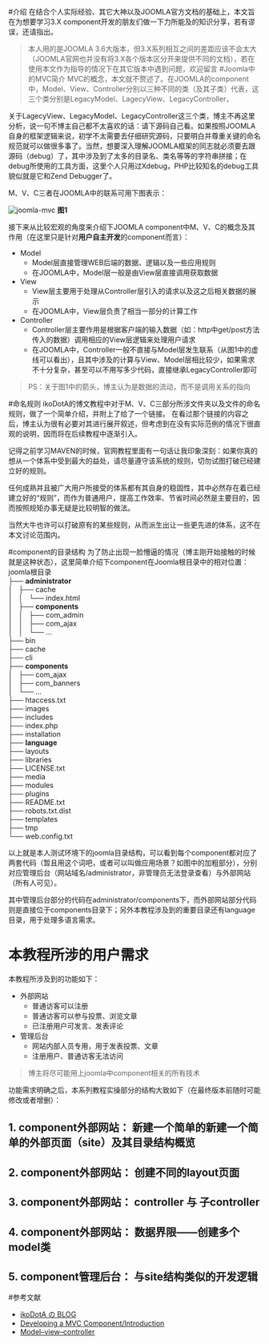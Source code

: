 #介绍
在结合个人实际经验、其它大神以及JOOMLA官方文档的基础上，本文旨在为想要学习3.X component开发的朋友们做一下力所能及的知识分享，若有谬误，还请指出。
>本人用的是JOOMLA 3.6大版本，但3.X系列相互之间的差距应该不会太大（JOOMLA官网也并没有将3.X各个版本区分开来提供不同的文档），若在使用本文作为指导的情况下在其它版本中遇到问题，欢迎留言
#Joomla中的MVC简介
MVC的概念，本文就不赘述了。在JOOMLA的component中，Model、View、Controller分别以三种不同的类（及其子类）代表，这三个类分别是LegacyModel、LagecyView、LegacyController，

关于LagecyView、LegacyModel、LegacyController这三个类，博主不再这里分析，说一句不博主自己都不太喜欢的话：请下源码自己看。如果按照JOOMLA自身的框架逻辑来说，初学不太需要去仔细研究源码，只要明白并尊重关键的命名规范就可以做很多事了。当然，想要深入理解JOOMLA框架的同志就必须要去跟源码（debug）了，其中涉及到了太多的目录名、类名等等的字符串拼接；在debug所使用的工具方面，这里个人只用过Xdebug，PHP比较知名的debug工具貌似就是它和Zend Debugger了。

M、V、C三者在JOOMLA中的联系可用下图表示：

![joomla-mvc](https://docs.joomla.org/images/9/9e/MVC_joomla.png)
**图1**

接下来从比较宏观的角度来介绍下JOOMLA component中M、V、C的概念及其作用（在这里只是针对**用户自主开发**的component而言）：

* Model
    * Model层直接管理WEB后端的数据、逻辑以及一些应用规则
    * 在JOOMLA中，Model层一般是由View层直接调用获取数据
* View
    * View层主要用于处理从Controller层引入的请求以及这之后相关数据的展示
    * 在JOOMLA中，View层负责了相当一部分的计算工作
* Controller
    * Controller层主要作用是根据客户端的输入数据（如：http中get/post方法传入的数据）调用相应的View层逻辑来处理用户请求
    * 在JOOMLA中，Controller一般不直接与Model层发生联系（从图1中的虚线可以看出），且其中涉及的计算与View、Model层相比较少，如果需求不十分复杂，甚至可以不用写多少代码，直接继承LegacyController即可
>PS：关于图1中的箭头，博主认为是数据的流动，而不是调用关系的指向

#命名规则
ikoDotA的博文教程中对于M、V、C三部分所涉文件夹以及文件的命名规则，做了一个简单介绍，并附上了给了一个链接。
在看过那个链接的内容之后，博主认为很有必要对其进行展开叙述，但考虑到在没有实际范例的情况下很直观的说明，因而将在后续教程中逐渐引入。

记得之前学习MAVEN的时候，官网教程里面有一句话让我印象深刻：如果你真的想从一个体系中受到最大的益处，请尽量遵守该系统的规则，切勿试图打破已经建立好的规则。

任何成熟并且被广大用户所接受的体系都有其自身的稳固性，其中必然存在着已经建立好的“规则”，而作为普通用户，提高工作效率、节省时间必然是主要目的，因而按照规矩办事无疑是比较明智的做法。

当然大牛也许可以打破原有的某些规则，从而派生出让一些更先进的体系，这不在本文讨论范围内。

#component的目录结构
为了防止出现一脸懵逼的情况（博主刚开始接触的时候就是这种状态），这里简单介绍下component在Joomla根目录中的相对位置：
joomla根目录  
├── **administrator**  
│   ├── cache  
│   │   └── index.html  
│   ├── **components**  
│   │   ├── com_admin  
│   │   ├── com_ajax  
│   │   └── ...  
├── bin  
├── cache  
├── cli  
├── **components**  
│   ├── com_ajax  
│   ├── com_banners  
│   └── ...  
├── htaccess.txt  
├── images  
├── includes  
├── index.php  
├── installation  
├── **language**  
├── layouts  
├── libraries  
├── LICENSE.txt  
├── media  
├── modules  
├── plugins  
├── README.txt  
├── robots.txt.dist  
├── templates  
├── tmp  
└── web.config.txt  

以上就是本人测试环境下的joomla目录结构，可以看到每个component都对应了两套代码（暂且用这个词吧，或者可以叫做应用场景？如图中的加粗部分），分别对应管理后台（网站域名/administrator，非管理员无法登录查看）与外部网站（所有人可见）。

其中管理后台部分的代码在administrator/components下，而外部网站部分代码则是直接位于components目录下；另外本教程涉及到的重要目录还有language目录，用于处理多语言需求。

# 本教程所涉的用户需求
本教程所涉及到的功能如下：

* 外部网站
    * 普通访客可以注册
    * 普通访客可以参与投票、浏览文章
    * 已注册用户可发言、发表评论
* 管理后台
    * 网站内部人员专用，用于发表投票、文章
    * 注册用户、普通访客无法访问

>博主将尽可能用上joomla中component相关的所有技术

功能需求明确之后，本系列教程实操部分的结构大致如下（在最终版本前随时可能修改或者增删）：
## 1. component外部网站： 新建一个简单的新建一个简单的外部页面（site）及其目录结构概览
## 2. component外部网站： 创建不同的layout页面
## 3. component外部网站： controller 与 子controller
## 4. component外部网站： 数据界限——创建多个model类
## 5. component管理后台： 与site结构类似的开发逻辑

#参考文献
* [ikoDotA の BLOG](http://www.cnblogs.com/ikodota)
* [Developing a MVC Component/Introduction](https://docs.joomla.org/Developing_a_Model-View-Controller_Component_-_Part_1)
* [Model–view–controller](https://en.wikipedia.org/wiki/Model%E2%80%93view%E2%80%93controller)

